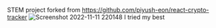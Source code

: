 STEM project
forked from https://github.com/piyush-eon/react-crypto-tracker
![Screenshot 2022-11-11 220148](https://user-images.githubusercontent.com/76912212/201367218-65730307-bd00-434d-a68e-ad6ea7888036.png)
I tried my best

